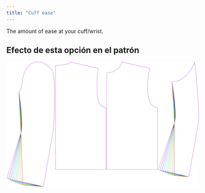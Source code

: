 ```yaml
---
title: "Cuff ease"
---
```


The amount of ease at your cuff/wrist.

## Efecto de esta opción en el patrón

![This image shows the effect of this option by superimposing several variants that have a different value for this option](bent_cuffease_sample.svg "Effect of this option on the pattern")
